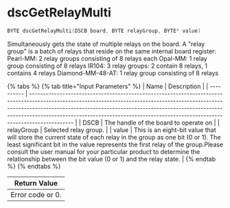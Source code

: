 # dscGetRelayMulti

```c
BYTE dscGetRelayMulti(DSCB board, BYTE relayGroup, BYTE* value)
```

Simultaneously gets the state of multiple relays on the board. A "relay group" is a batch of relays that reside on the same internal board register: Pearl-MM: 2 relay groups consisting of 8 relays each Opal-MM: 1 relay group consisting of 8 relays IR104: 3 relay groups: 2 contain 8 relays, 1 contains 4 relays Diamond-MM-48-AT: 1 relay group consisting of 8 relays

{% tabs %}
{% tab title="Input Parameters" %}
| Name       | Description                                                                                                                                                                                                                                                                                                                              |
| ---------- | ---------------------------------------------------------------------------------------------------------------------------------------------------------------------------------------------------------------------------------------------------------------------------------------------------------------------------------------- |
| DSCB       | The handle of the board to operate on                                                                                                                                                                                                                                                                                                    |
| relayGroup | Selected relay group.                                                                                                                                                                                                                                                                                                                    |
| value      | This is an eight-bit value that will store the current state of each relay in the group as one bit (0 or 1). The least significant bit in the value represents the first relay of the group.Please consult the user manual for your particular product to determine the relationship between the bit value (0 or 1) and the relay state. |
{% endtab %}
{% endtabs %}

| Return Value     |
| ---------------- |
| Error code or 0. |
